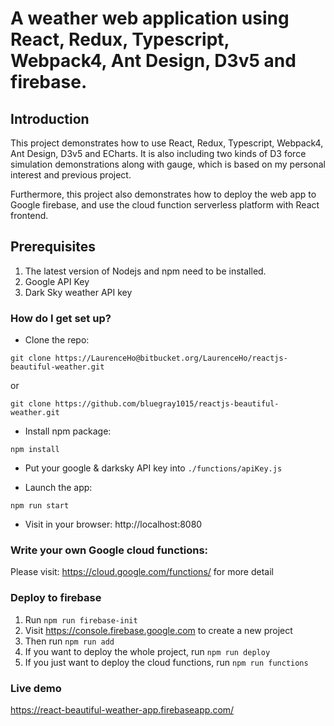 # A weather web application using React, Redux, Typescript, Webpack4, Ant Design, D3v5 and firebase.

## Introduction
This project demonstrates how to use React, Redux, Typescript, Webpack4, Ant Design, D3v5 and ECharts. 
It is also including two kinds of D3 force simulation demonstrations along with gauge, which 
is based on my personal interest and previous project. 

Furthermore, this project also demonstrates how to deploy the web app to Google firebase, and use the cloud 
function serverless platform with React frontend.

## Prerequisites
1. The latest version of Nodejs and npm need to be installed.
2. Google API Key
3. Dark Sky weather API key

### How do I get set up? ###

* Clone the repo: 
```
git clone https://LaurenceHo@bitbucket.org/LaurenceHo/reactjs-beautiful-weather.git
```
or
```
git clone https://github.com/bluegray1015/reactjs-beautiful-weather.git
```

* Install npm package: 
```
npm install
```

* Put your google & darksky API key into `./functions/apiKey.js`

* Launch the app: 
```
npm run start
```

* Visit in your browser: http://localhost:8080

### Write your own Google cloud functions:
Please visit: https://cloud.google.com/functions/ for more detail

### Deploy to firebase
1. Run `npm run firebase-init`
2. Visit https://console.firebase.google.com to create a new project
3. Then run `npm run add`
4. If you want to deploy the whole project, run `npm run deploy`
5. If you just want to deploy the cloud functions, run `npm run functions`

### Live demo
https://react-beautiful-weather-app.firebaseapp.com/
